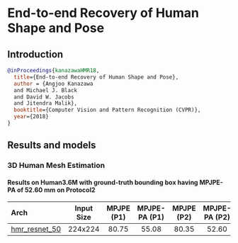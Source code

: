 # End-to-end Recovery of Human Shape and Pose

## Introduction

<!-- [ALGORITHM] -->

```bibtex
@inProceedings{kanazawaHMR18,
  title={End-to-end Recovery of Human Shape and Pose},
  author = {Angjoo Kanazawa
  and Michael J. Black
  and David W. Jacobs
  and Jitendra Malik},
  booktitle={Computer Vision and Pattern Recognition (CVPR)},
  year={2018}
}
```

## Results and models

### 3D Human Mesh Estimation

#### Results on Human3.6M with ground-truth bounding box having MPJPE-PA of 52.60 mm on Protocol2

| Arch  | Input Size | MPJPE (P1)| MPJPE-PA (P1) | MPJPE (P2) | MPJPE-PA (P2) | ckpt | log |
| :-------------- | :-----------: | :------: | :------: | :------: | :------: | :------: |:------: |
| [hmr_resnet_50](/configs/mesh/hmr/hmr_res50_224x224.py)  | 224x224 | 80.75 | 55.08 | 80.35 | 52.60 | [ckpt](https://download.openmmlab.com/mmpose/mesh/hmr/hmr_mesh_224x224-c21e8229_20201015.pth) | [log](https://download.openmmlab.com/mmpose/mesh/hmr/hmr_mesh_224x224_20201015.log.json) |
